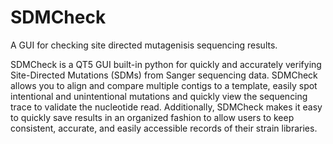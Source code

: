 # SDMCheck

A GUI for checking site directed mutagenisis sequencing results.

SDMCheck is a QT5 GUI built-in python for quickly and accurately verifying Site-Directed Mutations (SDMs) from Sanger sequencing data. SDMCheck allows you to align and compare multiple contigs to a template, easily spot intentional and unintentional mutations and quickly view the sequencing trace to validate the nucleotide read. Additionally, SDMCheck makes it easy to quickly save results in an organized fashion to allow users to keep consistent, accurate, and easily accessible records of their strain libraries.
